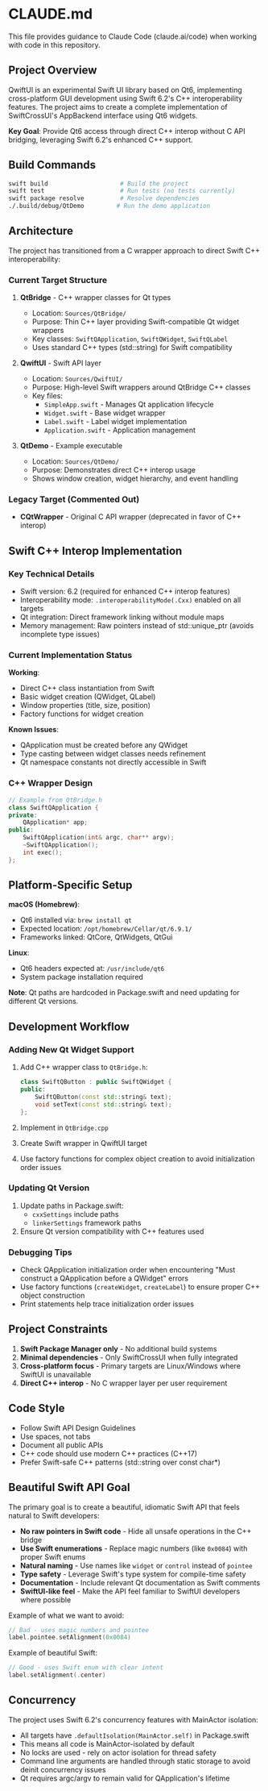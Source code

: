# CLAUDE.md

This file provides guidance to Claude Code (claude.ai/code) when working with code in this repository.

## Project Overview

QwiftUI is an experimental Swift UI library based on Qt6, implementing cross-platform GUI development using Swift 6.2's C++ interoperability features. The project aims to create a complete implementation of SwiftCrossUI's AppBackend interface using Qt6 widgets.

**Key Goal**: Provide Qt6 access through direct C++ interop without C API bridging, leveraging Swift 6.2's enhanced C++ support.

## Build Commands

```bash
swift build                    # Build the project
swift test                     # Run tests (no tests currently)
swift package resolve          # Resolve dependencies
./.build/debug/QtDemo         # Run the demo application
```

## Architecture

The project has transitioned from a C wrapper approach to direct Swift C++ interoperability:

### Current Target Structure

1. **QtBridge** - C++ wrapper classes for Qt types
   - Location: `Sources/QtBridge/`
   - Purpose: Thin C++ layer providing Swift-compatible Qt widget wrappers
   - Key classes: `SwiftQApplication`, `SwiftQWidget`, `SwiftQLabel`
   - Uses standard C++ types (std::string) for Swift compatibility

2. **QwiftUI** - Swift API layer
   - Location: `Sources/QwiftUI/`
   - Purpose: High-level Swift wrappers around QtBridge C++ classes
   - Key files:
     - `SimpleApp.swift` - Manages Qt application lifecycle
     - `Widget.swift` - Base widget wrapper
     - `Label.swift` - Label widget implementation
     - `Application.swift` - Application management

3. **QtDemo** - Example executable
   - Location: `Sources/QtDemo/`
   - Purpose: Demonstrates direct C++ interop usage
   - Shows window creation, widget hierarchy, and event handling

### Legacy Target (Commented Out)

- **CQtWrapper** - Original C API wrapper (deprecated in favor of C++ interop)

## Swift C++ Interop Implementation

### Key Technical Details

- Swift version: 6.2 (required for enhanced C++ interop features)
- Interoperability mode: `.interoperabilityMode(.Cxx)` enabled on all targets
- Qt integration: Direct framework linking without module maps
- Memory management: Raw pointers instead of std::unique_ptr (avoids incomplete type issues)

### Current Implementation Status

**Working**:
- Direct C++ class instantiation from Swift
- Basic widget creation (QWidget, QLabel)
- Window properties (title, size, position)
- Factory functions for widget creation

**Known Issues**:
- QApplication must be created before any QWidget
- Type casting between widget classes needs refinement
- Qt namespace constants not directly accessible in Swift

### C++ Wrapper Design

```cpp
// Example from QtBridge.h
class SwiftQApplication {
private:
    QApplication* app;
public:
    SwiftQApplication(int& argc, char** argv);
    ~SwiftQApplication();
    int exec();
};
```

## Platform-Specific Setup

**macOS (Homebrew)**:
- Qt6 installed via: `brew install qt`
- Expected location: `/opt/homebrew/Cellar/qt/6.9.1/`
- Frameworks linked: QtCore, QtWidgets, QtGui

**Linux**:
- Qt6 headers expected at: `/usr/include/qt6`
- System package installation required

**Note**: Qt paths are hardcoded in Package.swift and need updating for different Qt versions.

## Development Workflow

### Adding New Qt Widget Support

1. Add C++ wrapper class to `QtBridge.h`:
   ```cpp
   class SwiftQButton : public SwiftQWidget {
   public:
       SwiftQButton(const std::string& text);
       void setText(const std::string& text);
   };
   ```

2. Implement in `QtBridge.cpp`

3. Create Swift wrapper in QwiftUI target

4. Use factory functions for complex object creation to avoid initialization order issues

### Updating Qt Version

1. Update paths in Package.swift:
   - `cxxSettings` include paths
   - `linkerSettings` framework paths
2. Ensure Qt version compatibility with C++ features used

### Debugging Tips

- Check QApplication initialization order when encountering "Must construct a QApplication before a QWidget" errors
- Use factory functions (`createWidget`, `createLabel`) to ensure proper C++ object construction
- Print statements help trace initialization order issues

## Project Constraints

1. **Swift Package Manager only** - No additional build systems
2. **Minimal dependencies** - Only SwiftCrossUI when fully integrated
3. **Cross-platform focus** - Primary targets are Linux/Windows where SwiftUI is unavailable
4. **Direct C++ interop** - No C wrapper layer per user requirement

## Code Style

- Follow Swift API Design Guidelines
- Use spaces, not tabs
- Document all public APIs
- C++ code should use modern C++ practices (C++17)
- Prefer Swift-safe C++ patterns (std::string over const char*)

## Beautiful Swift API Goal

The primary goal is to create a beautiful, idiomatic Swift API that feels natural to Swift developers:

- **No raw pointers in Swift code** - Hide all unsafe operations in the C++ bridge
- **Use Swift enumerations** - Replace magic numbers (like `0x0084`) with proper Swift enums
- **Natural naming** - Use names like `widget` or `control` instead of `pointee`
- **Type safety** - Leverage Swift's type system for compile-time safety
- **Documentation** - Include relevant Qt documentation as Swift comments
- **SwiftUI-like feel** - Make the API feel familiar to SwiftUI developers where possible

Example of what we want to avoid:
```swift
// Bad - uses magic numbers and pointee
label.pointee.setAlignment(0x0084)
```

Example of beautiful Swift:
```swift
// Good - uses Swift enum with clear intent
label.setAlignment(.center)
```

## Concurrency

The project uses Swift 6.2's concurrency features with MainActor isolation:

- All targets have `.defaultIsolation(MainActor.self)` in Package.swift
- This means all code is MainActor-isolated by default
- No locks are used - rely on actor isolation for thread safety
- Command line arguments are handled through static storage to avoid deinit concurrency issues
- Qt requires argc/argv to remain valid for QApplication's lifetime